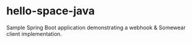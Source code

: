# hello-space-java
Sample Spring Boot application demonstrating a webhook &amp; Somewear client implementation.
